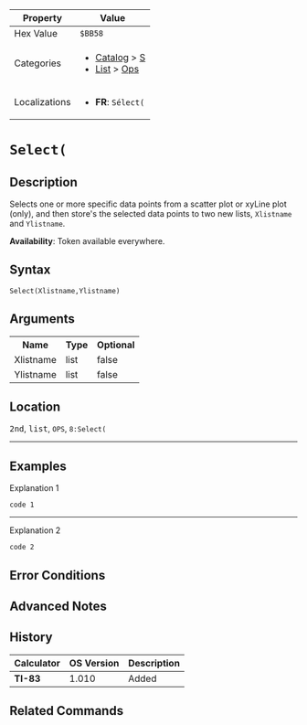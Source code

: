 | Property      | Value |
|---------------|-------|
| Hex Value     | `$BB58`|
| Categories    | <ul><li>[Catalog](../categories/Catalog.md) > [S](../categories/Catalog.md#S)</li><li>[List](../categories/List.md) > [Ops](../categories/List.md#Ops)</li></ul> |
| Localizations | <ul><li><b>FR</b>: `Sélect(`</li></ul> |

# `Select(`

## Description
Selects one or more specific data points from a scatter plot or xyLine plot (only), and then store's the selected data points to two new lists, `Xlistname` and `Ylistname`.


<b>Availability</b>: Token available everywhere.

## Syntax
`Select(Xlistname,Ylistname)`

## Arguments
<table>
<tr><th>Name</th><th>Type</th><th>Optional</th></tr>

<tr><td>Xlistname</td><td>list</td><td>false</td></tr>

<tr><td>Ylistname</td><td>list</td><td>false</td></tr>

</table>

## Location
<kbd>2nd</kbd>, <kbd>list</kbd>, `OPS`, `8:Select(`
<hr>

## Examples

Explanation 1
```ti-basic
code 1
```
---
Explanation 2
```ti-basic
code 2
```

## Error Conditions


## Advanced Notes


## History
| Calculator | OS Version | Description |
|------------|------------|-------------|
| <b>TI-83</b> | 1.010 | Added

## Related Commands

    